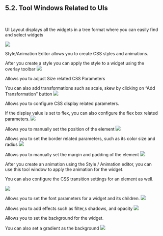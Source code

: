 ## 5.2. Tool Windows Related to UIs
<br/>

UI Layout displays all the widgets in a tree format where you can easily find and select widgets

<img style="max-width:700px;max-height:350px" class="hovarable" src="https://less-code-archive.sgp1.cdn.digitaloceanspaces.com/docimages/new/0071.png"/>

Style/Animation Editor allows you to create CSS styles and animations.

After you create a style you can apply the style to a widget using the overlay toolbar
<img style="max-width:700px;max-height:350px" class="hovarable" src="https://less-code-archive.sgp1.cdn.digitaloceanspaces.com/docimages/new/0072.png"/>


Allows you to adjust Size related CSS Parameters

You can also add transformations such as scale, skew by clicking on “Add Transformation” button
<img style="max-width:700px;max-height:350px" class="hovarable" src="https://less-code-archive.sgp1.cdn.digitaloceanspaces.com/docimages/new/0073.png"/>


Allows you to configure CSS display related parameters.

If the display value is set to flex, you can also configure the flex box related parameters.
<img style="max-width:700px;max-height:350px" class="hovarable" src="https://less-code-archive.sgp1.cdn.digitaloceanspaces.com/docimages/new/0074.png"/>


Allows you to manually set the position of the element
<img style="max-width:700px;max-height:350px" class="hovarable" src="https://less-code-archive.sgp1.cdn.digitaloceanspaces.com/docimages/new/0075.png"/>

Allows you to set the border related parameters, such as its color size and radius
<img style="max-width:700px;max-height:350px" class="hovarable" src="https://less-code-archive.sgp1.cdn.digitaloceanspaces.com/docimages/new/0076.png"/>

Allows you to manually set the margin and padding of the element
<img style="max-width:700px;max-height:350px" class="hovarable" src="https://less-code-archive.sgp1.cdn.digitaloceanspaces.com/docimages/new/0077.png"/>

After you create an animation using the Style / Animation editor, you can use this tool window to apply the animation for the widget.

You can also configure the CSS transition settings for an element as well.

<img style="max-width:700px;max-height:350px" class="hovarable" src="https://less-code-archive.sgp1.cdn.digitaloceanspaces.com/docimages/new/0078.png"/>

Allows you to set the font parameters for a widget and its children.
<img style="max-width:700px;max-height:350px" class="hovarable" src="https://less-code-archive.sgp1.cdn.digitaloceanspaces.com/docimages/new/0079.png"/>

Allows you to add effects such as filter,s shadows, and opacity
<img style="max-width:700px;max-height:350px" class="hovarable" src="https://less-code-archive.sgp1.cdn.digitaloceanspaces.com/docimages/new/0080.png"/>

Allows you to set the background for the widget. 

You can also set a gradient as the background
<img style="max-width:700px;max-height:350px" class="hovarable" src="https://less-code-archive.sgp1.cdn.digitaloceanspaces.com/docimages/new/0081.png"/>